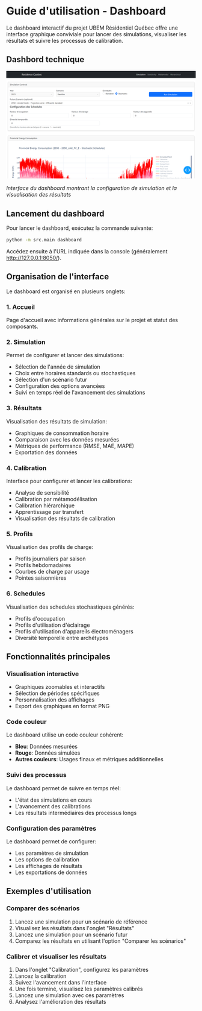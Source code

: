# Guide d'utilisation - Dashboard

Le dashboard interactif du projet UBEM Résidentiel Québec offre une interface graphique conviviale pour lancer des simulations, visualiser les résultats et suivre les processus de calibration.

## Dashbord technique

![Dashboard UBEM Résidentiel Québec](ubem_residence_dashboard.png)

*Interface du dashboard montrant la configuration de simulation et la visualisation des résultats*

## Lancement du dashboard

Pour lancer le dashboard, exécutez la commande suivante:

```bash
python -m src.main dashboard
```

Accédez ensuite à l'URL indiquée dans la console (généralement http://127.0.0.1:8050/).

## Organisation de l'interface

Le dashboard est organisé en plusieurs onglets:

### 1. Accueil

Page d'accueil avec informations générales sur le projet et statut des composants.

### 2. Simulation

Permet de configurer et lancer des simulations:

- Sélection de l'année de simulation
- Choix entre horaires standards ou stochastiques
- Sélection d'un scénario futur
- Configuration des options avancées
- Suivi en temps réel de l'avancement des simulations

### 3. Résultats

Visualisation des résultats de simulation:

- Graphiques de consommation horaire
- Comparaison avec les données mesurées
- Métriques de performance (RMSE, MAE, MAPE)
- Exportation des données

### 4. Calibration

Interface pour configurer et lancer les calibrations:

- Analyse de sensibilité
- Calibration par métamodélisation
- Calibration hiérarchique
- Apprentissage par transfert
- Visualisation des résultats de calibration

### 5. Profils

Visualisation des profils de charge:

- Profils journaliers par saison
- Profils hebdomadaires
- Courbes de charge par usage
- Pointes saisonnières

### 6. Schedules

Visualisation des schedules stochastiques générés:

- Profils d'occupation
- Profils d'utilisation d'éclairage
- Profils d'utilisation d'appareils électroménagers
- Diversité temporelle entre archétypes

## Fonctionnalités principales

### Visualisation interactive

- Graphiques zoomables et interactifs
- Sélection de périodes spécifiques
- Personnalisation des affichages
- Export des graphiques en format PNG

### Code couleur

Le dashboard utilise un code couleur cohérent:

- **Bleu**: Données mesurées
- **Rouge**: Données simulées
- **Autres couleurs**: Usages finaux et métriques additionnelles

### Suivi des processus

Le dashboard permet de suivre en temps réel:

- L'état des simulations en cours
- L'avancement des calibrations
- Les résultats intermédiaires des processus longs

### Configuration des paramètres

Le dashboard permet de configurer:

- Les paramètres de simulation
- Les options de calibration
- Les affichages de résultats
- Les exportations de données

## Exemples d'utilisation

### Comparer des scénarios

1. Lancez une simulation pour un scénario de référence
2. Visualisez les résultats dans l'onglet "Résultats"
3. Lancez une simulation pour un scénario futur
4. Comparez les résultats en utilisant l'option "Comparer les scénarios"

### Calibrer et visualiser les résultats

1. Dans l'onglet "Calibration", configurez les paramètres
2. Lancez la calibration
3. Suivez l'avancement dans l'interface
4. Une fois terminé, visualisez les paramètres calibrés
5. Lancez une simulation avec ces paramètres
6. Analysez l'amélioration des résultats 